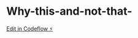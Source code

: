 # Why-this-and-not-that-

[Edit in Codeflow ⚡️](https://stackblitz.com/~/github.com/adirkandel/Why-this-and-not-that-)